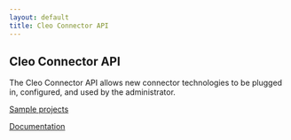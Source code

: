 ```yaml
---
layout: default
title: Cleo Connector API
---
```

## Cleo Connector API

The Cleo Connector API allows new connector technologies to be plugged in, configured, and used by the administrator.

[Sample projects](SampleProjects.html)

[Documentation](documentation.md)
